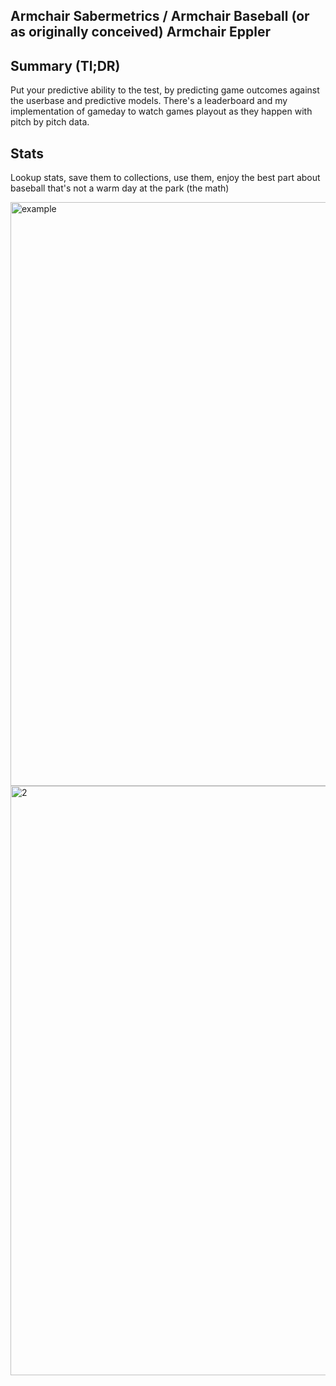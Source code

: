 ## Armchair Sabermetrics / Armchair Baseball (or as originally conceived) Armchair Eppler

## Summary (Tl;DR)
Put your predictive ability to the test, by predicting game outcomes against the userbase and predictive models.
There's a leaderboard and my implementation of gameday to watch games playout as they happen with pitch by pitch data.  

## Stats
Lookup stats, save them to collections, use them, enjoy the best part about baseball that's not a warm day at the park (the math)

<img width="934" alt="example" src="https://github.com/FlushingBaseball/ArmChairSaber/assets/129641694/18912ad6-5720-4586-a57f-1cb471e6c749">
<img width="943" alt="2" src="https://github.com/FlushingBaseball/ArmChairSaber/assets/129641694/f83af7cd-c9c8-4987-8b31-1bb6aa90fff8">

